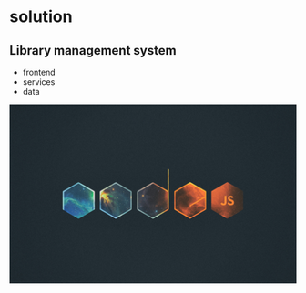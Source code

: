 # solution
## Library management system 

- frontend
- services
- data
<img src="wp4923978-react-js-wallpapers.jpg"/>
